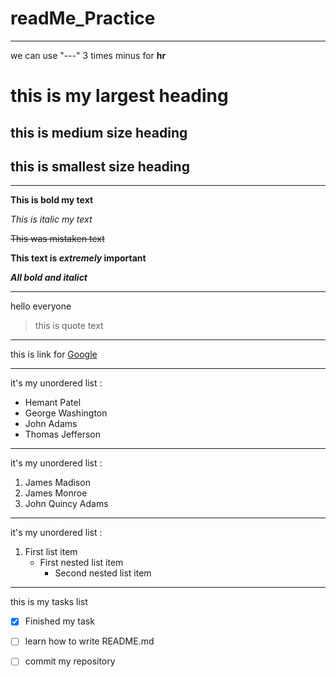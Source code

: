 # readMe_Practice

---
we can use "---" 3 times minus for **hr**


# this is my largest heading
## this is medium size heading
## this is smallest size heading


---


**This is bold my text**

*This is italic my text*

~~This was mistaken text~~

**This text is _extremely_ important**

***All bold and italict***

---


hello everyone
>this is quote text

---

this is link for [Google](https://www.google.co.in)

---
it's my unordered list :
- Hemant Patel
- George Washington
- John Adams
- Thomas Jefferson

---
it's my unordered list  :
1. James Madison
2. James Monroe
3. John Quincy Adams

---
it's my unordered list  :
   1. First list item
      - First nested list item
        - Second nested list item
---

this is my tasks list
- [x] Finished my task
- [ ] learn how to write README.md
- [ ] commit my repository
        




